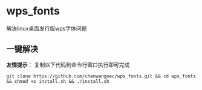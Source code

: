 # wps_fonts
解决linux桌面发行版wps字体问题

## 一键解决
**友情提示**： 复制以下代码到命令行窗口执行即可完成
```shell
git clone https://github.com/chenwangnec/wps_fonts.git && cd wps_fonts && chmod +x install.sh && ./install.sh

```



